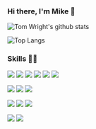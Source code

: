### Hi there, I'm Mike 👋

![Tom Wright's github stats](https://github-readme-stats.vercel.app/api?username=mikeowino&count_private=true&show_icons=true&theme=darcula)

![Top Langs](https://github-readme-stats.vercel.app/api/top-langs/?username=mikeowino&layout=compact&theme=darcula)

### Skills 👨‍💻

![](https://img.shields.io/badge/Lang-Go-informational?style=flat&logo=go&logoColor=white&color=2bbc8a)
![](https://img.shields.io/badge/Lang-Java-informational?style=flat&logo=java&logoColor=white&color=2bbc8a)
![](https://img.shields.io/badge/Lang-Kotlin-informational?style=flat&logo=kotlin&logoColor=white&color=2bbc8a)
![](https://img.shields.io/badge/Lang-NodeJS-informational?style=flat&logo=node.js&logoColor=white&color=2bbc8a)
![](https://img.shields.io/badge/Lang-PHP-informational?style=flat&logo=php&logoColor=white&color=2bbc8a)
![](https://img.shields.io/badge/Lang-Javascript-informational?style=flat&logo=javascript&logoColor=white&color=2bbc8a)

![](https://img.shields.io/badge/Framework-Svelte-informational?style=flat&logo=svelte&logoColor=white&color=2bbc8a)
![](https://img.shields.io/badge/Framework-React-informational?style=flat&logo=react&logoColor=white&color=2bbc8a)
![](https://img.shields.io/badge/Framework-Spring-informational?style=flat&logo=spring&logoColor=white&color=2bbc8a)

![](https://img.shields.io/badge/Storage-MySQL-informational?style=flat&logo=mysql&logoColor=white&color=2bbc8a)
![](https://img.shields.io/badge/Storage-PosgreSQL-informational?style=flat&logo=postgresql&logoColor=white&color=2bbc8a)
![](https://img.shields.io/badge/Storage-Redis-informational?style=flat&logo=redis&logoColor=white&color=2bbc8a)

![](https://img.shields.io/badge/Messaging-Kafka-informational?style=flat&logo=apachekafka&logoColor=white&color=2bbc8a)
![](https://img.shields.io/badge/Messaging-RabbitMQ-informational?style=flat&logo=rabbitmq&logoColor=white&color=2bbc8a)
